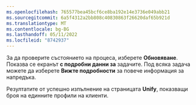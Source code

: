 ```yaml
---
ms.openlocfilehash: 765577bea45bcf6ce8ba192e14e3736e049abb21
ms.sourcegitcommit: 6a5f4312a2bb808c40830863f26620daf65b921d
ms.translationtype: MT
ms.contentlocale: bg-BG
ms.lasthandoff: 05/11/2022
ms.locfileid: "8742937"
---
```

За да проверите състоянието на процеса, изберете **Обновяване**. Показва се екранът **с подробни данни за** задачите. Под всяка задача можете да изберете **Вижте подробности** за повече информация за напредъка.

Резултатите от успешно изпълнение на страницата **Unify**, показващи броя на единните профили на клиенти.
